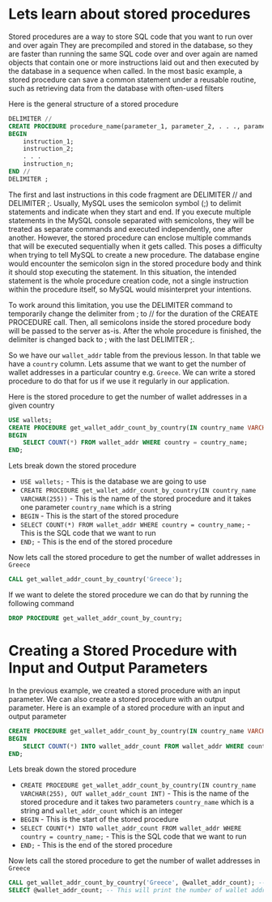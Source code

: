 # Lets learn about stored procedures

Stored procedures are a way to store SQL code that you want to run over and over again
They are precompiled and stored in the database, so they are faster than running the same SQL code over and over again
are named objects that contain one or more instructions laid out and then executed by the database in a sequence when called. 
In the most basic example, a stored procedure can save a common statement under a reusable routine, such as retrieving data 
from the database with often-used filters

Here is the general structure of a stored procedure
```sql
DELIMITER //
CREATE PROCEDURE procedure_name(parameter_1, parameter_2, . . ., parameter_n)
BEGIN
    instruction_1;
    instruction_2;
    . . .
    instruction_n;
END //
DELIMITER ;
```
The first and last instructions in this code fragment are DELIMITER // and DELIMITER ;. 
Usually, MySQL uses the semicolon symbol (;) to delimit statements and indicate when they start and end. 
If you execute multiple statements in the MySQL console separated with semicolons, 
they will be treated as separate commands and executed independently, one after another. 
However, the stored procedure can enclose multiple commands that will be executed sequentially when it gets called. 
This poses a difficulty when trying to tell MySQL to create a new procedure. 
The database engine would encounter the semicolon sign in the stored procedure body and think it should stop executing the statement. 
In this situation, the intended statement is the whole procedure creation code, not a single instruction within the procedure itself,
so MySQL would misinterpret your intentions.

To work around this limitation, you use the DELIMITER command to temporarily change the delimiter from ; to // for 
the duration of the CREATE PROCEDURE call. 
Then, all semicolons inside the stored procedure body will be passed to the server as-is.
After the whole procedure is finished, the delimiter is changed back to ; with the last DELIMITER ;.

So we have our `wallet_addr` table from the previous lesson. In that table we have a `country` column.
Lets assume that we want to get the number of wallet addresses in a particular country e.g. `Greece`.
We can write a stored procedure to do that for us if we use it regularly in our application.

Here is the stored procedure to get the number of wallet addresses in a given country
```sql
USE wallets;
CREATE PROCEDURE get_wallet_addr_count_by_country(IN country_name VARCHAR(255))
BEGIN
    SELECT COUNT(*) FROM wallet_addr WHERE country = country_name;
END;
```
Lets break down the stored procedure
- `USE wallets;` - This is the database we are going to use
- `CREATE PROCEDURE get_wallet_addr_count_by_country(IN country_name VARCHAR(255))` - This is the name of the stored procedure and it takes one parameter `country_name` which is a string
- `BEGIN` - This is the start of the stored procedure
- `SELECT COUNT(*) FROM wallet_addr WHERE country = country_name;` - This is the SQL code that we want to run
- `END;` - This is the end of the stored procedure

Now lets call the stored procedure to get the number of wallet addresses in `Greece`
```sql
CALL get_wallet_addr_count_by_country('Greece');
```
If we want to delete the stored procedure we can do that by running the following command
```sql
DROP PROCEDURE get_wallet_addr_count_by_country;
```
# Creating a Stored Procedure with Input and Output Parameters
In the previous example, we created a stored procedure with an input parameter.
We can also create a stored procedure with an output parameter.
Here is an example of a stored procedure with an input and output parameter
```sql
CREATE PROCEDURE get_wallet_addr_count_by_country(IN country_name VARCHAR(255), OUT wallet_addr_count INT)
BEGIN
    SELECT COUNT(*) INTO wallet_addr_count FROM wallet_addr WHERE country = country_name;
END;
```
Lets break down the stored procedure
- `CREATE PROCEDURE get_wallet_addr_count_by_country(IN country_name VARCHAR(255), OUT wallet_addr_count INT)` - This is the name of the stored procedure and it takes two parameters `country_name` which is a string and `wallet_addr_count` which is an integer
- `BEGIN` - This is the start of the stored procedure
- `SELECT COUNT(*) INTO wallet_addr_count FROM wallet_addr WHERE country = country_name;` - This is the SQL code that we want to run
- `END;` - This is the end of the stored procedure

Now lets call the stored procedure to get the number of wallet addresses in `Greece`
```sql
CALL get_wallet_addr_count_by_country('Greece', @wallet_addr_count); -- This will store the number of wallet addresses in Greece in the variable @wallet_addr_count
SELECT @wallet_addr_count; -- This will print the number of wallet addresses in Greece
```